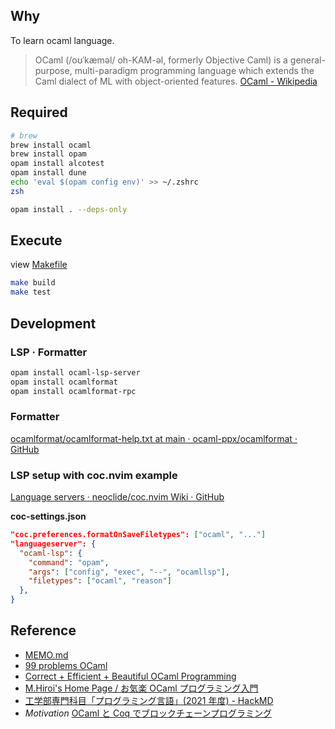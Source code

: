 ## Why

To learn ocaml language.

> OCaml (/oʊˈkæməl/ oh-KAM-əl, formerly Objective Caml) is a general-purpose, multi-paradigm programming language which extends the Caml dialect of ML with object-oriented features.
> [OCaml - Wikipedia](https://en.wikipedia.org/wiki/OCaml)

## Required

```bash
# brew
brew install ocaml
brew install opam
opam install alcotest
opam install dune
echo 'eval $(opam config env)' >> ~/.zshrc
zsh

opam install . --deps-only
```

## Execute

view [Makefile](./Makefile)

```bash
make build
make test
```

## Development

### LSP · Formatter

```bash
opam install ocaml-lsp-server
opam install ocamlformat
opam install ocamlformat-rpc
```

### Formatter

[ocamlformat/ocamlformat-help.txt at main · ocaml-ppx/ocamlformat · GitHub](https://github.com/ocaml-ppx/ocamlformat/blob/main/ocamlformat-help.txt)

### LSP setup with coc.nvim example

[Language servers · neoclide/coc.nvim Wiki · GitHub](https://github.com/neoclide/coc.nvim/wiki/Language-servers#ocaml-and-reasonml)

**coc-settings.json**

```json:coc-settings.json
"coc.preferences.formatOnSaveFiletypes": ["ocaml", "..."]
"languageserver": {
  "ocaml-lsp": {
    "command": "opam",
    "args": ["config", "exec", "--", "ocamllsp"],
    "filetypes": ["ocaml", "reason"]
  },
}
```

## Reference

- [MEMO.md](./MEMO.md)
- [99 problems OCaml](https://ocaml.org/learn/tutorials/99problems.html)
- [Correct + Efficient + Beautiful OCaml Programming](https://cs3110.github.io/textbook/cover.html)
- [M.Hiroi's Home Page / お気楽 OCaml プログラミング入門](http://www.nct9.ne.jp/m_hiroi/func/ocaml.html)
- [工学部専門科目「プログラミング言語」(2021 年度) - HackMD](https://hackmd.io/@aigarashi/r1az0wOHP/%2FpWliU6DiTa2yj8H0V_XUXA)
- _Motivation_ [ OCaml と Coq でブロックチェーンプログラミング](https://logmi.jp/tech/articles/321997)
